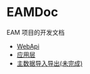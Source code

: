# EAMDoc

EAM 项目的开发文档

* [WebApi](./WebApi/README.md)
* [应用层](./App/README.md)
* [主数据导入导出(未完成)](./ImpAndExp/README.md)
